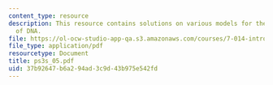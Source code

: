 ```yaml
---
content_type: resource
description: This resource contains solutions on various models for the structure
  of DNA.
file: https://ol-ocw-studio-app-qa.s3.amazonaws.com/courses/7-014-introductory-biology-spring-2005/37b92647b6a294ad3c9d43b975e542fd_ps3s_05.pdf
file_type: application/pdf
resourcetype: Document
title: ps3s_05.pdf
uid: 37b92647-b6a2-94ad-3c9d-43b975e542fd
---
```


